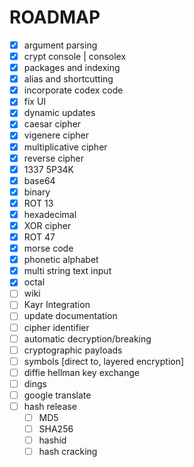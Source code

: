 # ROADMAP
- [x] argument parsing
- [x] crypt console | consolex
- [x] packages and indexing
- [x] alias and shortcutting
- [x] incorporate codex code
- [x] fix UI 
- [x] dynamic updates
- [x] caesar cipher
- [x] vigenere cipher
- [x] multiplicative cipher
- [x] reverse cipher
- [x] 1337 5P34K
- [x] base64
- [x] binary
- [x] ROT 13
- [x] hexadecimal
- [x] XOR cipher
- [x] ROT 47
- [x] morse code
- [x] phonetic alphabet
- [x] multi string text input
- [x] octal
- [ ] wiki
- [ ] Kayr Integration
- [ ] update documentation
- [ ] cipher identifier
- [ ] automatic decryption/breaking
- [ ] cryptographic payloads
- [ ] symbols [direct to, layered encryption]
- [ ] diffie hellman key exchange
- [ ] dings 
- [ ] google translate
- [ ] hash release
    - [ ] MD5
    - [ ] SHA256
    - [ ] hashid
    - [ ] hash cracking